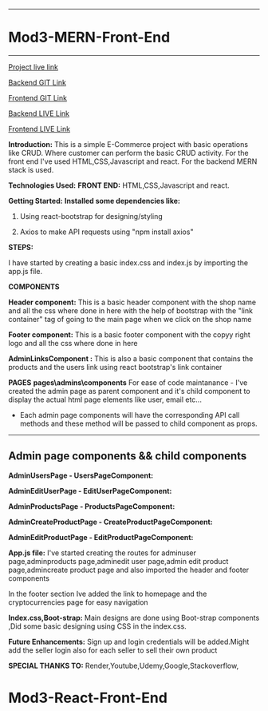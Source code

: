 ---------------------------------------------------------------
# Mod3-MERN-Front-End
---------------------------------------------------------------
[Project live link](https://product-user-page.onrender.com)

[Backend GIT Link](https://github.com/Jzridar/Mod3-MERN-BackEnd)

[Frontend GIT Link](https://github.com/Jzridar/Mod3-React-Front-End)

[Backend LIVE Link](https://product-api-252u.onrender.com/)

[Frontend LIVE Link](https://product-user-page.onrender.com)


**Introduction:** This is a simple E-Commerce project with basic operations like CRUD.
Where customer can perform the basic CRUD activity.
For the front end I've used HTML,CSS,Javascript and react. For the backend MERN stack is used.

**Technologies Used:**
**FRONT END:** HTML,CSS,Javascript and react.

**Getting Started:**
**Installed some dependencies like:**

1. Using react-bootstrap for designing/styling

2. Axios to make API requests using "npm install axios"


**STEPS:**

I have started by creating a basic index.css and index.js by importing the app.js file.

**COMPONENTS**

**Header component:**
This is a basic header component with the shop name and all the css where done in here with the help of bootstrap with the "link container" tag of going to the main page when we click on the shop name

**Footer component:**
This is a basic footer component with the copyy right logo and all the css where done in here 

**AdminLinksComponent :** 
This is also a basic component that contains the products and the users link using react bootstrap's link container

**PAGES**
**pages\admins\components**
For ease of code maintanance - I've created the admin page as parent component and it's child component to display the actual html page elements like user, email etc...
 - Each admin page components will have the corresponding API call methods and these method will be passed to child component as props.

-----------------------------------------
 Admin page components && child components
 ---------------------------------------
 **AdminUsersPage           - UsersPageComponent:** 

**AdminEditUserPage          - EditUserPageComponent:**

**AdminProductsPage         - ProductsPageComponent:** 

**AdminCreateProductPage    - CreateProductPageComponent:**

**AdminEditProductPage      - EditProductPageComponent:**

**App.js file:**
I've started creating the routes for adminuser page,adminproducts page,adminedit user page,admin edit product page,admincreate product page and also imported the header and footer components

In the footer section Ive added the link to homepage and the cryptocurrencies page for easy navigation

**Index.css,Boot-strap:**
Main designs are done using Boot-strap components ,Did some basic designing using CSS in the index.css.


**Future Enhancements:**
Sign up and login credentials will be added.Might add the seller login also for 
each seller to sell their own product 

**SPECIAL THANKS TO:**
Render,Youtube,Udemy,Google,Stackoverflow,





# Mod3-React-Front-End
